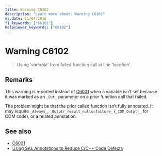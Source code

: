 ```yaml
---
title: Warning C6102
description: "Learn more about: Warning C6102"
ms.date: 11/04/2016
f1_keywords: ["C6102"]
helpviewer_keywords: ["C6102"]
---
```

# Warning C6102

> Using '*variable*' from failed function call at line '*location*'.

## Remarks

This warning is reported instead of [C6001](../code-quality/c6001.md) when a variable isn't set because it was marked as an `_Out_` parameter on a prior function call that failed.

The problem might be that the prior called function isn't fully annotated. It may require `_Always_`, `_Outptr_result_nullonfailure_` (`_COM_Outptr_` for COM code), or a related annotation.

## See also

- [C6001](../code-quality/c6001.md)
- [Using SAL Annotations to Reduce C/C++ Code Defects](../code-quality/using-sal-annotations-to-reduce-c-cpp-code-defects.md)
